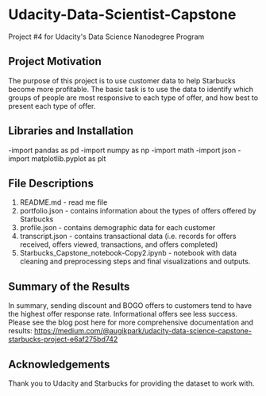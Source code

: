 # Udacity-Data-Scientist-Capstone
Project #4 for Udacity's Data Science Nanodegree Program

## Project Motivation
The purpose of this project is to use customer data to help Starbucks become more profitable. The basic task is to use the data to identify which groups of people are most responsive to each type of offer, and how best to present each type of offer.

## Libraries and Installation
-import pandas as pd
-import numpy as np
-import math
-import json
-import matplotlib.pyplot as plt

## File Descriptions 
1. README.md - read me file
2. portfolio.json - contains information about the types of offers offered by Starbucks
3. profile.json - contains demographic data for each customer
4. transcript.json - contains transactional data (i.e. records for offers received, offers viewed, transactions, and offers completed)
5. Starbucks_Capstone_notebook-Copy2.ipynb - notebook with data cleaning and preprocessing steps and final visualizations and outputs.

## Summary of the Results
In summary, sending discount and BOGO offers to customers tend to have the highest offer response rate. Informational offers see less success.
Please see the blog post here for more comprehensive documentation and results: https://medium.com/@augikpark/udacity-data-science-capstone-starbucks-project-e6af275bd742

## Acknowledgements 
Thank you to Udacity and Starbucks for providing the dataset to work with.
